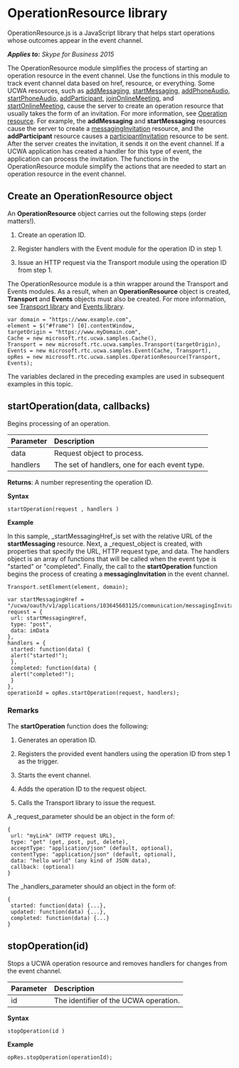 
# OperationResource library
OperationResource.js is a JavaScript library that helps start operations whose outcomes appear in the event channel.


 _**Applies to:** Skype for Business 2015_


The OperationResource module simplifies the process of starting an operation resource in the event channel. Use the functions in this module to track event channel data based on href, resource, or everything.
Some UCWA resources, such as [addMessaging](addMessaging_ref.md), [startMessaging](startMessaging_ref.md), [addPhoneAudio](addPhoneAudio_ref.md), [startPhoneAudio](startPhoneAudio_ref.md), [addParticipant](addParticipant_ref.md), [joinOnlineMeeting](joinOnlineMeeting_ref.md), and [startOnlineMeeting](startOnlineMeeting_ref.md), cause the server to create an operation resource that usually takes the form of an invitation. For more information, see [Operation resource](OperationResource.md). For example, the **addMessaging** and **startMessaging** resources cause the server to create a [messagingInvitation](messagingInvitation_ref.md) resource, and the **addParticipant** resource causes a [participantInvitation](participantInvitation_ref.md) resource to be sent.
After the server creates the invitation, it sends it on the event channel. If a UCWA application has created a handler for this type of event, the application can process the invitation.
The functions in the OperationResource module simplify the actions that are needed to start an operation resource in the event channel. 

## Create an OperationResource object
<a name="sectionSection0"> </a>


An **OperationResource** object carries out the following steps (order matters!).


1. Create an operation ID.

2. Register handlers with the Event module for the operation ID in step 1.

3. Issue an HTTP request via the Transport module using the operation ID from step 1.

The OperationResource module is a thin wrapper around the Transport and Events modules. As a result, when an **OperationResource** object is created, **Transport** and **Events** objects must also be created. For more information, see [Transport library](TransportLibrary.md) and [Events library](EventsLibrary.md).




```
var domain = "https://www.example.com",
element = $("#frame") [0].contentWindow,
targetOrigin = "https://www.myDomain.com",
Cache = new microsoft.rtc.ucwa.samples.Cache(),
Transport = new microsoft.rtc.ucwa.samples.Transport(targetOrigin),
Events = new microsoft.rtc.ucwa.samples.Event(Cache, Transport),
opRes = new microsoft.rtc.ucwa.samples.OperationResource(Transport, Events);
```

The variables declared in the preceding examples are used in subsequent examples in this topic.


## startOperation(data, callbacks)
<a name="sectionSection1"> </a>


Begins processing of an operation.



| <strong>Parameter</strong> | <strong>Description</strong>                  |
|:---------------------------|:----------------------------------------------|
| data                       | Request object to process.                    |
| handlers                   | The set of handlers, one for each event type. |

 **Returns**: A number representing the operation ID.

 **Syntax**




```
startOperation(request , handlers )
```

 **Example**

In this sample, _startMessagingHref_is set with the relative URL of the **startMessaging** resource. Next, a _request_object is created, with properties that specify the URL, HTTP request type, and data. The handlers object is an array of functions that will be called when the event type is "started" or "completed". Finally, the call to the **startOperation** function begins the process of creating a **messagingInvitation** in the event channel.




```
Transport.setElement(element, domain);

var startMessagingHref = "/ucwa/oauth/v1/applications/103645603125/communication/messagingInvitations",
request = {
 url: startMessagingHref,
 type: "post",
 data: imData
},
handlers = {
 started: function(data) {
 alert("started!");
 },
 completed: function(data) {
 alert("completed!");
 }
},
operationId = opRes.startOperation(request, handlers);
```


### Remarks

The **startOperation** function does the following:


1. Generates an operation ID.

2. Registers the provided event handlers using the operation ID from step 1 as the trigger.

3. Starts the event channel.

4. Adds the operation ID to the request object.

5. Calls the Transport library to issue the request.

A _request_parameter should be an object in the form of:




```
{
 url: "myLink" (HTTP request URL),
 type: "get" (get, post, put, delete),
 acceptType: "application/json" (default, optional),
 contentType: "application/json" (default, optional),
 data: "hello world" (any kind of JSON data),
 callback: (optional)
}
```

The _handlers_parameter should an object in the form of:




```
{
 started: function(data) {...},
 updated: function(data) {...},
 completed: function(data) {...}
}
```


## stopOperation(id)
<a name="sectionSection2"> </a>


Stops a UCWA operation resource and removes handlers for changes from the event channel.



| <strong>Parameter</strong> | <strong>Description</strong>          |
|:---------------------------|:--------------------------------------|
| id                         | The identifier of the UCWA operation. |

 **Syntax**




```
stopOperation(id )
```

 **Example**




```
opRes.stopOperation(operationId);
```


